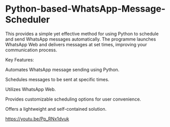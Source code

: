 # Python-based-WhatsApp-Message-Scheduler
This provides a simple yet effective method for using Python to schedule and send WhatsApp messages automatically. The programme launches WhatsApp Web and delivers messages at set times, improving your communication process.

Key Features:

Automates WhatsApp message sending using Python.

Schedules messages to be sent at specific times.

Utilizes WhatsApp Web.

Provides customizable scheduling options for user convenience.

Offers a lightweight and self-contained solution.

https://youtu.be/Pp_RNx1dvuk

